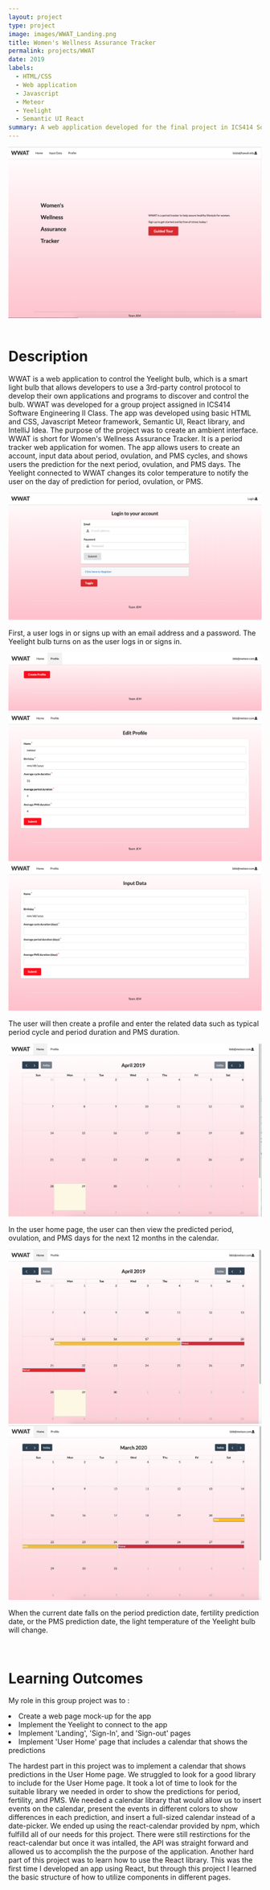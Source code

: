 ```yaml
---
layout: project
type: project
image: images/WWAT_Landing.png
title: Women's Wellness Assurance Tracker
permalink: projects/WWAT
date: 2019
labels:
  - HTML/CSS
  - Web application
  - Javascript
  - Meteor
  - Yeelight
  - Semantic UI React
summary: A web application developed for the final project in ICS414 Software Engineering II class. 
---
```



  <div align="middle"><img class="ui image" src="../images/WWAT_LandingPage.png"></div>
  
  <Br>


<h1>Description</h1>
<p>
WWAT is a web application to control the Yeelight bulb, which is a smart light bulb that allows developers to use a 3rd-party control protocol to develop their own applications and programs to discover and control the bulb. 
WWAT was developed for a group project assigned in ICS414 Software Engineering II Class. 
The app was developed using basic HTML and CSS, Javascript Meteor framework, Semantic UI, React library, and IntelliJ Idea. 
The purpose of the project was to create an ambient interface.
WWAT is short for Women's Wellness Assurance Tracker. 
It is a period tracker web application for women.
The app allows users to create an account, input data about period, ovulation, and PMS cycles, and shows users the prediction for the next period, ovulation, and PMS days. 
The Yeelight connected to WWAT changes its color temperature to notify the user on the day of prediction for period, ovulation, or PMS.
</p>

<div align="middle"><img src="../images/WWAT_Login.png"></div>

<p>
First, a user logs in or signs up with an email address and a password. The Yeelight bulb turns on as the user logs in or signs in. 
</p>

<div align="middle"><img src="../images/WWAT_CreateProfile.png"></div>
<div align="middle"><img src="../images/WWAT_EditProfile.png"></div>
<div align="middle"><img src="../images/WWAT_InputData.png"></div>

<p>
The user will then create a profile and enter the related data such as typical period cycle and period duration and PMS duration.
</p>

<div align="middle"><img src="../images/WWAT_UserHome.png"></div>

<p>
In the user home page, the user can then view the predicted period, ovulation, and PMS days for the next 12 months in the calendar. 
</p>

<div align="middle"><img src="../images/WWAT_UserHome2.png"></div>
<div align="middle"><img src="../images/WWAT_UserHome3.png"></div>

<p>
When the current date falls on the period prediction date, fertility prediction date, or the PMS prediction date, the light temperature of the Yeelight bulb will change. 
</p>

<br>

<h1>Learning Outcomes</h1>
<p>
My role in this group project was to : 
	<li> Create a web page mock-up for the app </li>
	<li> Implement the Yeelight to connect to the app </li>
	<li> Implement 'Landing', 'Sign-In', and 'Sign-out' pages </li>
	<li> Implement 'User Home' page that includes a calendar that shows the predictions </li>
</p>
<p>
The hardest part in this project was to implement a calendar that shows predictions in the User Home page. 
We struggled to look for a good library to include for the User Home page. 
It took a lot of time to look for the suitable library we needed in order to show the predictions for period, fertility, and PMS. 
We needed a calendar library that would allow us to insert events on the calendar, present the events in different colors to show differences in each prediction, and insert a full-sized calendar instead of a date-picker.
We ended up using the react-calendar provided by npm, which fulfilld all of our needs for this project. 
There were still restirctions for the react-calendar but once it was intalled, the API was straight forward and allowed us to accomplish the the purpose of the application. 
Another hard part of this project was to learn how to use the React library. 
This was the first time I developed an app using React, but through this project I learned the basic structure of how to utilize components in different pages. 
</p>
